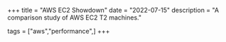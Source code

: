 +++
title = "AWS EC2 Showdown"
date = "2022-07-15"
description = "A comparison study of AWS EC2 T2 machines."

tags = ["aws","performance",]
+++

